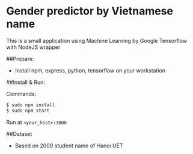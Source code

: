 Gender predictor by Vietnamese name
=================================

This is a small application using Machine Learning by Google Tensorflow with NodeJS wrapper

##Prepare:

- Install npm, express, python, tensorflow on your workstation

##Install & Run:

Commands:
```bash
$ sudo npm install
$ sudo npm start
```

Run at `<your_host>:3000`

##Dataset
- Based on 2000 student name of Hanoi UET